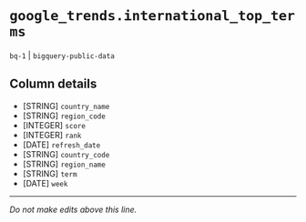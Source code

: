 # `google_trends.international_top_terms`
`bq-1` | `bigquery-public-data`

## Column details
* [STRING]    `country_name`
* [STRING]    `region_code`
* [INTEGER]   `score`
* [INTEGER]   `rank`
* [DATE]      `refresh_date`
* [STRING]    `country_code`
* [STRING]    `region_name`
* [STRING]    `term`
* [DATE]      `week`

-------------------------------------------------------------------------------
*Do not make edits above this line.*
